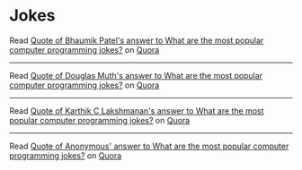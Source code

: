 # Jokes

<span class="quora-content-embed" data-name="What-are-the-most-popular-computer-programming-jokes/answer/Bhaumik-Patel-7/quote/2898958">Read <a data-width="541" data-height="248" class="quora-content-link" href="http://www.quora.com/What-are-the-most-popular-computer-programming-jokes/answer/Bhaumik-Patel-7/quote/2898958" data-embed="zkrnwmj" data-type="quote" data-id="2898958" data-key="9b22874c589f8d50938f6fee6d9b8dfb">Quote of Bhaumik Patel's answer to What are the most popular computer programming jokes?</a> on <a href="http://www.quora.com">Quora</a><script type="text/javascript" src="http://www.quora.com/widgets/content"></script></span>

---

<span class="quora-content-embed" data-name="What-are-the-most-popular-computer-programming-jokes/answer/Douglas-Muth/quote/2898963">Read <a data-width="541" data-height="231" class="quora-content-link" href="http://www.quora.com/What-are-the-most-popular-computer-programming-jokes/answer/Douglas-Muth/quote/2898963" data-embed="zkrnwmj" data-type="quote" data-id="2898963" data-key="4e25d7f10ca4f8767d5eea190714e4ea">Quote of Douglas Muth's answer to What are the most popular computer programming jokes?</a> on <a href="http://www.quora.com">Quora</a><script type="text/javascript" src="http://www.quora.com/widgets/content"></script></span>

---

<span class="quora-content-embed" data-name="What-are-the-most-popular-computer-programming-jokes/answer/Karthik-C-Lakshmanan/quote/2898969">Read <a data-width="541" data-height="388" class="quora-content-link" href="http://www.quora.com/What-are-the-most-popular-computer-programming-jokes/answer/Karthik-C-Lakshmanan/quote/2898969" data-embed="zkrnwmj" data-type="quote" data-id="2898969" data-key="f173d4562381c2c85aa7bd9be7fef9ca">Quote of Karthik C Lakshmanan's answer to What are the most popular computer programming jokes?</a> on <a href="http://www.quora.com">Quora</a><script type="text/javascript" src="http://www.quora.com/widgets/content"></script></span>

---

<span class="quora-content-embed" data-name="What-are-the-most-popular-computer-programming-jokes/answers/1071/quote/2898913">Read <a data-width="541" data-height="523" class="quora-content-link" href="http://www.quora.com/What-are-the-most-popular-computer-programming-jokes/answers/1071/quote/2898913" data-embed="zkrnwmj" data-type="quote" data-id="2898913" data-key="680a4b8f2c25ce8dc0e046da6add157b">Quote of Anonymous' answer to What are the most popular computer programming jokes?</a> on <a href="http://www.quora.com">Quora</a><script type="text/javascript" src="http://www.quora.com/widgets/content"></script></span>
